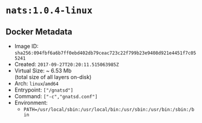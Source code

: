 # `nats:1.0.4-linux`

## Docker Metadata

- Image ID: `sha256:094fbf6a6b7ff0ebd402db79ceac723c22f799b23e9408d921e4451f7c055241`
- Created: `2017-09-27T20:20:11.515063985Z`
- Virtual Size: ~ 6.53 Mb  
  (total size of all layers on-disk)
- Arch: `linux`/`amd64`
- Entrypoint: `["/gnatsd"]`
- Command: `["-c","gnatsd.conf"]`
- Environment:
  - `PATH=/usr/local/sbin:/usr/local/bin:/usr/sbin:/usr/bin:/sbin:/bin`
